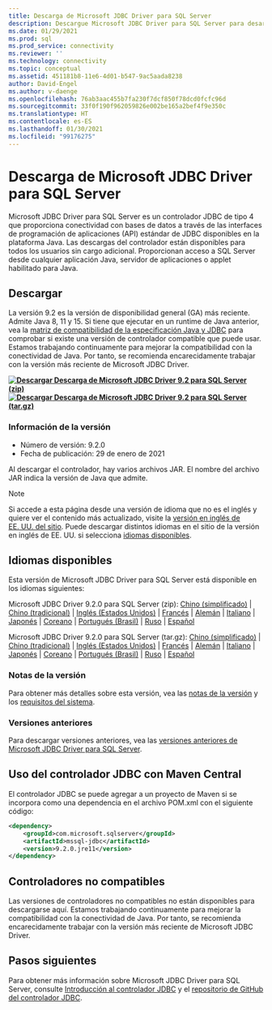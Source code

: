 ```yaml
---
title: Descarga de Microsoft JDBC Driver para SQL Server
description: Descargue Microsoft JDBC Driver para SQL Server para desarrollar aplicaciones Java que se conectan a SQL Server y Azure SQL Database.
ms.date: 01/29/2021
ms.prod: sql
ms.prod_service: connectivity
ms.reviewer: ''
ms.technology: connectivity
ms.topic: conceptual
ms.assetid: 451181b8-11e6-4d01-b547-9ac5aada8238
author: David-Engel
ms.author: v-daenge
ms.openlocfilehash: 76ab3aac455b7fa230f7dcf850f78dcd0fcfc96d
ms.sourcegitcommit: 33f0f190f962059826e002be165a2bef4f9e350c
ms.translationtype: HT
ms.contentlocale: es-ES
ms.lasthandoff: 01/30/2021
ms.locfileid: "99176275"
---
```

# <a name="download-microsoft-jdbc-driver-for-sql-server"></a>Descarga de Microsoft JDBC Driver para SQL Server

Microsoft JDBC Driver para SQL Server es un controlador JDBC de tipo 4 que proporciona conectividad con bases de datos a través de las interfaces de programación de aplicaciones (API) estándar de JDBC disponibles en la plataforma Java. Las descargas del controlador están disponibles para todos los usuarios sin cargo adicional. Proporcionan acceso a SQL Server desde cualquier aplicación Java, servidor de aplicaciones o applet habilitado para Java.

## <a name="download"></a>Descargar

La versión 9.2 es la versión de disponibilidad general (GA) más reciente. Admite Java 8, 11 y 15. Si tiene que ejecutar en un runtime de Java anterior, vea la [matriz de compatibilidad de la especificación Java y JDBC](microsoft-jdbc-driver-for-sql-server-support-matrix.md#java-and-jdbc-specification-support) para comprobar si existe una versión de controlador compatible que puede usar. Estamos trabajando continuamente para mejorar la compatibilidad con la conectividad de Java. Por tanto, se recomienda encarecidamente trabajar con la versión más reciente de Microsoft JDBC Driver.

**[![Descargar](../../ssms/media/download-icon.png) Descarga de Microsoft JDBC Driver 9.2 para SQL Server (zip)](https://go.microsoft.com/fwlink/?linkid=2153622)**  
**[![Descargar](../../ssms/media/download-icon.png) Descarga de Microsoft JDBC Driver 9.2 para SQL Server (tar.gz)](https://go.microsoft.com/fwlink/?linkid=2153521)**  

### <a name="version-information"></a>Información de la versión

- Número de versión: 9.2.0
- Fecha de publicación: 29 de enero de 2021

Al descargar el controlador, hay varios archivos JAR. El nombre del archivo JAR indica la versión de Java que admite.

> [!Note]
> Si accede a esta página desde una versión de idioma que no es el inglés y quiere ver el contenido más actualizado, visite la [versión en inglés de EE. UU. del sitio](). Puede descargar distintos idiomas en el sitio de la versión en inglés de EE. UU. si selecciona [idiomas disponibles](#available-languages).

## <a name="available-languages"></a>Idiomas disponibles

Esta versión de Microsoft JDBC Driver para SQL Server está disponible en los idiomas siguientes:

Microsoft JDBC Driver 9.2.0 para SQL Server (zip): [Chino (simplificado)](https://go.microsoft.com/fwlink/?linkid=2153622&clcid=0x804) | [Chino (tradicional)](https://go.microsoft.com/fwlink/?linkid=2153622&clcid=0x404) | [Inglés (Estados Unidos)](https://go.microsoft.com/fwlink/?linkid=2153622&clcid=0x409) | [Francés](https://go.microsoft.com/fwlink/?linkid=2153622&clcid=0x40c) | [Alemán](https://go.microsoft.com/fwlink/?linkid=2153622&clcid=0x407) | [Italiano](https://go.microsoft.com/fwlink/?linkid=2153622&clcid=0x410) | [Japonés](https://go.microsoft.com/fwlink/?linkid=2153622&clcid=0x411) | [Coreano](https://go.microsoft.com/fwlink/?linkid=2153622&clcid=0x412) | [Portugués (Brasil)](https://go.microsoft.com/fwlink/?linkid=2153622&clcid=0x416) | [Ruso](https://go.microsoft.com/fwlink/?linkid=2153622&clcid=0x419) | [Español](https://go.microsoft.com/fwlink/?linkid=2153622&clcid=0x40a)

Microsoft JDBC Driver 9.2.0 para SQL Server (tar.gz): [Chino (simplificado)](https://go.microsoft.com/fwlink/?linkid=2153521&clcid=0x804) | [Chino (tradicional)](https://go.microsoft.com/fwlink/?linkid=2153521&clcid=0x404) | [Inglés (Estados Unidos)](https://go.microsoft.com/fwlink/?linkid=2153521&clcid=0x409) | [Francés](https://go.microsoft.com/fwlink/?linkid=2153521&clcid=0x40c) | [Alemán](https://go.microsoft.com/fwlink/?linkid=2153521&clcid=0x407) | [Italiano](https://go.microsoft.com/fwlink/?linkid=2153521&clcid=0x410) | [Japonés](https://go.microsoft.com/fwlink/?linkid=2153521&clcid=0x411) | [Coreano](https://go.microsoft.com/fwlink/?linkid=2153521&clcid=0x412) | [Portugués (Brasil)](https://go.microsoft.com/fwlink/?linkid=2153521&clcid=0x416) | [Ruso](https://go.microsoft.com/fwlink/?linkid=2153521&clcid=0x419) | [Español](https://go.microsoft.com/fwlink/?linkid=2153521&clcid=0x40a)

### <a name="release-notes"></a>Notas de la versión

Para obtener más detalles sobre esta versión, vea las [notas de la versión](release-notes-for-the-jdbc-driver.md) y los [requisitos del sistema](system-requirements-for-the-jdbc-driver.md).

### <a name="previous-releases"></a>Versiones anteriores

Para descargar versiones anteriores, vea las [versiones anteriores de Microsoft JDBC Driver para SQL Server](release-notes-for-the-jdbc-driver.md#previous-releases).

## <a name="using-the-jdbc-driver-with-maven-central"></a>Uso del controlador JDBC con Maven Central

El controlador JDBC se puede agregar a un proyecto de Maven si se incorpora como una dependencia en el archivo POM.xml con el siguiente código:

```xml
<dependency>
    <groupId>com.microsoft.sqlserver</groupId>
    <artifactId>mssql-jdbc</artifactId>
    <version>9.2.0.jre11</version>
</dependency>
```  

## <a name="unsupported-drivers"></a>Controladores no compatibles

Las versiones de controladores no compatibles no están disponibles para descargarse aquí. Estamos trabajando continuamente para mejorar la compatibilidad con la conectividad de Java. Por tanto, se recomienda encarecidamente trabajar con la versión más reciente de Microsoft JDBC Driver.  
  
## <a name="next-steps"></a>Pasos siguientes

Para obtener más información sobre Microsoft JDBC Driver para SQL Server, consulte [Introducción al controlador JDBC](overview-of-the-jdbc-driver.md) y el [repositorio de GitHub del controlador JDBC](https://github.com/microsoft/mssql-jdbc/blob/dev/README.md).